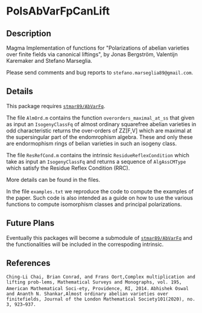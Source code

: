# PolsAbVarFpCanLift

Description
--

Magma Implementation of functions for "Polarizations of abelian varieties over finite fields via canonical liftings", by Jonas Bergström, Valentijn Karemaker and Stefano Marseglia.

Please send comments and bug reports to `stefano.marseglia89@gmail.com`.

Details
--
This package requires [`stmar89/AbVarFq`](https://github.com/stmar89/AbVarFq).

The file `AlmOrd.m` contains the function `overorders_maximal_at_ss` that given as input an `IsogenyClassFq` of almost ordinary squarefree abelian varieties in odd characteristic returns the over-orders of ZZ[F,V] which are maximal at the supersingular part of the endomrophism algebra. These and only these are endormophism rings of belian varieties in such an isogeny class.

The file `ResRefCond.m` contains the intrinsic `ResidueReflexCondition` which take as input an `IsogenyClassFq` and returns a sequence of `AlgAssCMType` which satisfy the Residue Reflex Condition (RRC).

More details can be found in the files.

In the file `examples.txt` we reproduce the code to compute the examples of the paper. Such code is also intended as a guide on how to use the various functions to compute isomorphism classes and principal polarizations.

Future Plans
--
Eventually this packages will become a submodule of [`stmar89/AbVarFq`](https://github.com/stmar89/AbVarFq) and the functionalities will be included in the correspoding intrinsic.

References
--
`Ching-Li Chai, Brian Conrad, and Frans Oort,Complex multiplication and lifting prob-lems, Mathematical Surveys and Monographs, vol. 195, American Mathematical Soci-ety, Providence, RI, 2014.`
`Abhishek Oswal and Ananth N. Shankar,Almost ordinary abelian varieties over finitefields, Journal of the London Mathematical Society101(2020), no. 3, 923–937.`


